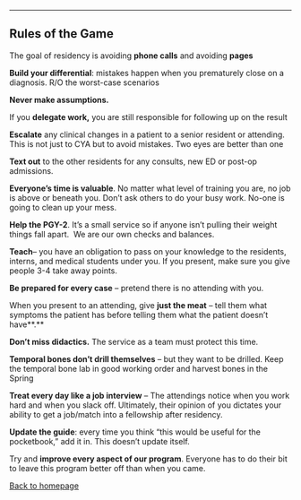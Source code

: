 
---

## Rules of the Game


The goal of residency is avoiding **phone calls** and avoiding **pages**


**Build your differential**: mistakes happen when you prematurely close on a diagnosis. R/O the worst-case scenarios


**Never make assumptions.**


If you **delegate work,** you are still responsible for following up on the result


**Escalate** any clinical changes in a patient to a senior resident or attending. This is not just to CYA but to avoid mistakes. Two eyes are better than one


**Text out** to the other residents for any consults, new ED or post-op admissions.


**Everyone’s time is valuable**. No matter what level of training you are, no job is above or beneath you. Don’t ask others to do your busy work. No-one is going to clean up your mess.


**Help the PGY-2**. It’s a small service so if anyone isn’t pulling their weight things fall apart.  We are our own checks and balances.


**Teach**– you have an obligation to pass on your knowledge to the residents, interns, and medical students under you. If you present, make sure you give people 3-4 take away points.


**Be prepared for every case** – pretend there is no attending with you.


When you present to an attending, give **just the meat** – tell them what symptoms the patient has before telling them what the patient doesn’t have\*\*.\*\*


**Don’t miss didactics.** The service as a team must protect this time.


**Temporal bones don’t drill themselves** – but they want to be drilled. Keep the temporal bone lab in good working order and harvest bones in the Spring


**Treat every day like a job interview** – The attendings notice when you work hard and when you slack off. Ultimately, their opinion of you dictates your ability to get a job/match into a fellowship after residency.


**Update the guide**: every time you think “this would be useful for the pocketbook,” add it in. This doesn’t update itself.


Try and **improve every aspect of our program**. Everyone has to do their bit to leave this program better off than when you came.


[Back to homepage](../index.html)


